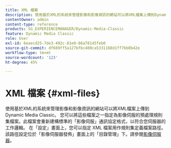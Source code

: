 ```yaml
---
title: XML 檔案
description: 使用基於XML的系統來管理影像和影像資訊的網站可以將XML檔案上傳到Dynamic Media Classic。 了解有關XML檔案的更多資訊。
contentOwner: admin
content-type: reference
products: SG_EXPERIENCEMANAGER/Dynamic-Media-Classic
feature: Dynamic Media Classic
role: User
exl-id: 6eaecd25-7de3-492c-81e0-86a78145feb0
source-git-commit: df689ff5a127bfbc400ca5331168d1ff7bb0b42e
workflow-type: tm+mt
source-wordcount: '123'
ht-degree: 45%

---
```


# XML 檔案 {#xml-files}

使用基於XML的系統來管理影像和影像資訊的網站可以將XML檔案上傳到Dynamic Media Classic。 您可以將這些檔案之一指定為影像伺服的預處理規則集檔案。此檔案會重新建構標準的「影像伺服」通訊協定格式，以符合您伺服器的工作邏輯。 在「設定」畫面上，您可以指定 XML 檔案用作規則集定義檔案路徑。該路徑設定位於「影像伺服器發佈」畫面上的「目錄管理」下。請參閱[影像伺服器](publish-setup.md#image_server)。
